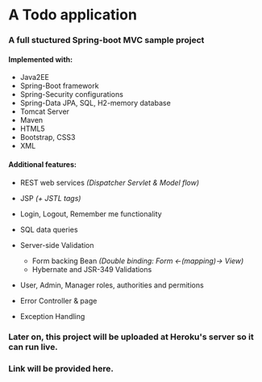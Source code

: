 # A Todo application
### A full stuctured Spring-boot MVC sample project 

#### Implemented with:
- Java2EE
- Spring-Boot framework
- Spring-Security configurations
- Spring-Data JPA, SQL, H2-memory database
- Tomcat Server
- Maven
- HTML5
- Bootstrap, CSS3
- XML

#### Additional features:
- REST web services _(Dispatcher Servlet & Model flow)_
- JSP _(+ JSTL tags)_
 
- Login, Logout, Remember me functionality
- SQL data queries
- Server-side Validation 
  - Form backing Bean _(Double binding: Form <-(mapping)-> View)_
  - Hybernate and JSR-349 Validations
- User, Admin, Manager roles, authorities and permitions
- Error Controller & page
- Exception Handling

### Later on, this project will be uploaded at Heroku's server so it can run live.
### Link will be provided here.
